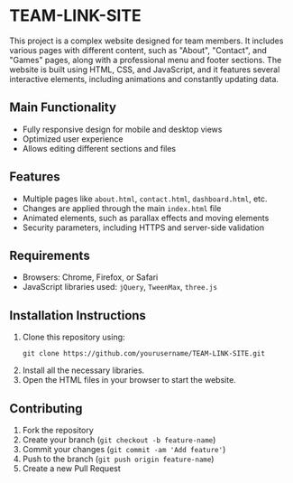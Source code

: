 # TEAM-LINK-SITE

This project is a complex website designed for team members. It includes various pages with different content, such as "About", "Contact", and "Games" pages, along with a professional menu and footer sections. The website is built using HTML, CSS, and JavaScript, and it features several interactive elements, including animations and constantly updating data.

## Main Functionality
- Fully responsive design for mobile and desktop views
- Optimized user experience
- Allows editing different sections and files

## Features
- Multiple pages like `about.html`, `contact.html`, `dashboard.html`, etc.
- Changes are applied through the main `index.html` file
- Animated elements, such as parallax effects and moving elements
- Security parameters, including HTTPS and server-side validation

## Requirements
- Browsers: Chrome, Firefox, or Safari
- JavaScript libraries used: `jQuery`, `TweenMax`, `three.js`

## Installation Instructions
1. Clone this repository using:
    ```
    git clone https://github.com/yourusername/TEAM-LINK-SITE.git
    ```
2. Install all the necessary libraries.
3. Open the HTML files in your browser to start the website.

## Contributing
1. Fork the repository
2. Create your branch (`git checkout -b feature-name`)
3. Commit your changes (`git commit -am 'Add feature'`)
4. Push to the branch (`git push origin feature-name`)
5. Create a new Pull Request
